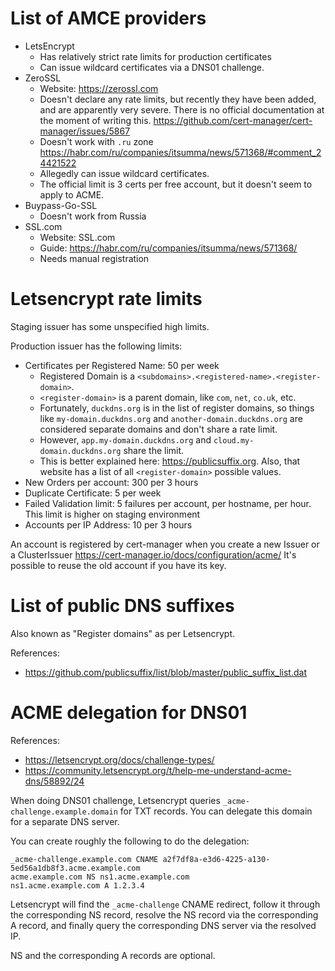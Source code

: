 
# List of AMCE providers

* LetsEncrypt
  * Has relatively strict rate limits for production certificates
  * Can issue wildcard certificates via a DNS01 challenge.
* ZeroSSL
  * Website: https://zerossl.com
  * Doesn't declare any rate limits,
    but recently they have been added, and are apparently very severe.
    There is no official documentation at the moment of writing this.
    https://github.com/cert-manager/cert-manager/issues/5867
  * Doesn't work with `.ru` zone
    https://habr.com/ru/companies/itsumma/news/571368/#comment_24421522
  * Allegedly can issue wildcard certificates.
  * The official limit is 3 certs per free account, but it doesn't seem to apply to ACME.
* Buypass-Go-SSL
  * Doesn't work from Russia
* SSL.com
  * Website: SSL.com
  * Guide: https://habr.com/ru/companies/itsumma/news/571368/
  * Needs manual registration

# Letsencrypt rate limits

Staging issuer has some unspecified high limits.

Production issuer has the following limits:
- Certificates per Registered Name: 50 per week
  - Registered Domain is a `<subdomains>.<registered-name>.<register-domain>`.
  - `<register-domain>` is a parent domain, like `com`, `net`, `co.uk`, etc.
  - Fortunately, `duckdns.org` is in the list of register domains,
  so things like `my-domain.duckdns.org` and `another-domain.duckdns.org`
  are considered separate domains and don't share a rate limit.
  - However, `app.my-domain.duckdns.org` and `cloud.my-domain.duckdns.org` share the limit.
  - This is better explained here: https://publicsuffix.org.
  Also, that website has a list of all `<register-domain>` possible values.
- New Orders per account: 300 per 3 hours
- Duplicate Certificate: 5 per week
- Failed Validation limit: 5 failures per account, per hostname, per hour.
  This limit is higher on staging environment
- Accounts per IP Address: 10 per 3 hours

An account is registered by cert-manager when you create a new Issuer or a ClusterIssuer
https://cert-manager.io/docs/configuration/acme/
It's possible to reuse the old account if you have its key.

# List of public DNS suffixes

Also known as "Register domains" as per Letsencrypt.

References:
- https://github.com/publicsuffix/list/blob/master/public_suffix_list.dat

# ACME delegation for DNS01

References:
- https://letsencrypt.org/docs/challenge-types/
- https://community.letsencrypt.org/t/help-me-understand-acme-dns/58892/24

When doing DNS01 challenge, Letsencrypt queries
`_acme-challenge.example.domain` for TXT records.
You can delegate this domain for a separate DNS server.

You can create roughly the following to do the delegation:

```dns
_acme-challenge.example.com CNAME a2f7df8a-e3d6-4225-a130-5ed56a1db8f3.acme.example.com
acme.example.com NS ns1.acme.example.com
ns1.acme.example.com A 1.2.3.4
```

Letsencrypt will find the `_acme-challenge` CNAME redirect,
follow it through the corresponding NS record,
resolve the NS record via the corresponding A record,
and finally query the corresponding DNS server via the resolved IP.

NS and the corresponding A records are optional.
